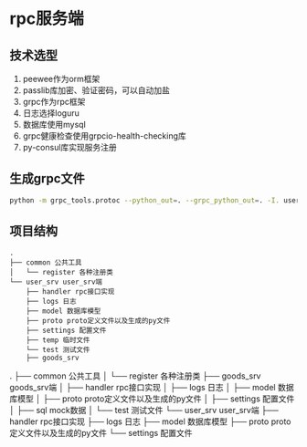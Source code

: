 # rpc服务端

## 技术选型
1. peewee作为orm框架
2. passlib库加密、验证密码，可以自动加盐
3. grpc作为rpc框架
4. 日志选择loguru
5. 数据库使用mysql
6. grpc健康检查使用grpcio-health-checking库
7. py-consul库实现服务注册


## 生成grpc文件
```bash
python -m grpc_tools.protoc --python_out=. --grpc_python_out=. -I. user.proto
```

## 项目结构
    .
    ├── common 公共工具
    │   └── register 各种注册类
    └── user_srv user_srv端
        ├── handler rpc接口实现
        ├── logs 日志
        ├── model 数据库模型
        ├── proto proto定义文件以及生成的py文件
        ├── settings 配置文件
        ├── temp 临时文件
        └── test 测试文件
        ├── goods_srv


.
├── common 公共工具
│   └── register 各种注册类
├── goods_srv goods_srv端
│   ├── handler rpc接口实现
│   ├── logs 日志
│   ├── model 数据库模型
│   ├── proto proto定义文件以及生成的py文件
│   ├── settings 配置文件
│   ├── sql mock数据
│   └── test 测试文件
└── user_srv user_srv端
    ├── handler rpc接口实现
    ├── logs 日志
    ├── model 数据库模型
    ├── proto proto定义文件以及生成的py文件
    └── settings 配置文件
